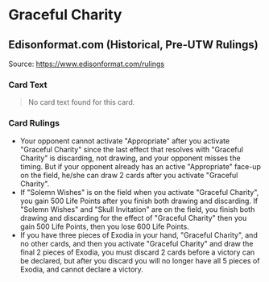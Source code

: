 # Graceful Charity

## Edisonformat.com (Historical, Pre-UTW Rulings)

Source: https://www.edisonformat.com/rulings

### Card Text

> No card text found for this card.

### Card Rulings

*   Your opponent cannot activate "Appropriate" after you activate "Graceful Charity" since the last effect that resolves with "Graceful Charity" is discarding, not drawing, and your opponent misses the timing. But if your opponent already has an active "Appropriate" face-up on the field, he/she can draw 2 cards after you activate "Graceful Charity".
*   If "Solemn Wishes" is on the field when you activate "Graceful Charity", you gain 500 Life Points after you finish both drawing and discarding. If "Solemn Wishes" and "Skull Invitation" are on the field, you finish both drawing and discarding for the effect of "Graceful Charity" then you gain 500 Life Points, then you lose 600 Life Points.
*   If you have three pieces of Exodia in your hand, "Graceful Charity", and no other cards, and then you activate "Graceful Charity" and draw the final 2 pieces of Exodia, you must discard 2 cards before a victory can be declared, but after you discard you will no longer have all 5 pieces of Exodia, and cannot declare a victory.
